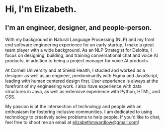 # Hi, I'm Elizabeth.
## I'm an engineer, designer, and people-person.

With my background in Natural Language Processing (NLP) and my front end software engineering experience for an early startup, I make a great team player with a wide background. As an NLP Strategist for Deloitte, I focus on designing, building, and training conversational chat and voice AI products, in addition to being a project manager for voice AI products.

At Cornell University and at Shield Health, I studied and worked as a designer as well as an engineer, predominantly with Figma and JavaScript, leading with human centered design first. User experience is always at the forefront of my engineering work. I also have experience with data structures in Java, as well as extensive experience with Python, HTML, and CSS. 

My passion is at the intersection of technology and people with an enthusiasm for fostering inclusive communities. I am dedicated to using technology to creatively solve problems to help people. If you'd like to chat, feel free to shoot me an email at elizabethmwardlow@gmail.com!
